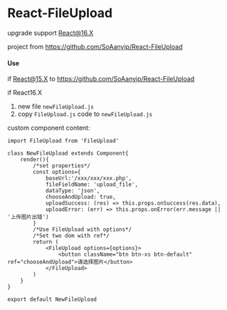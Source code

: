 # React-FileUpload
upgrade support React@16.X

project from https://github.com/SoAanyip/React-FileUpload

#### Use

if React@15.X to https://github.com/SoAanyip/React-FileUpload

if React16.X
1. new file `newFileUpload.js`
2. copy `FileUpload.js` code to `newFileUpload.js`

custom component content:

    import FileUpload from 'FileUpload'
    
    class NewFileUpload extends Component{
        render(){
            /*set properties*/
            const options={
                baseUrl:'/xxx/xxx/xxx.php',
                fileFieldName: 'upload_file',
                dataType: 'json',
                chooseAndUpload: true,
                uploadSuccess: (res) => this.props.onSuccess(res.data),
                uploadError: (err) => this.props.onError(err.message || '上传图片出错')
            }
            /*Use FileUpload with options*/
            /*Set two dom with ref*/
            return (
                <FileUpload options={options}>
                    <button className="btn btn-xs btn-default" ref="chooseAndUpload">请选择图片</button>
                </FileUpload>
            )
        }	        
    }
    
    export default NewFileUpload
  

